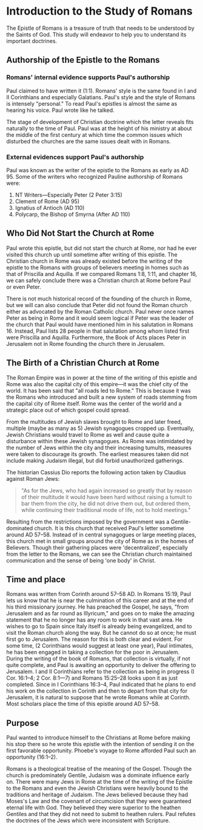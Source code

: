 # Introduction to the Study of Romans

The Epistle of Romans is a treasure of truth that needs to be understood by the Saints of God. This study will endeavor to help you to understand its important doctrines.

## Authorship of the Epistle to the Romans

### Romans' internal evidence supports Paul's authorship

Paul claimed to have written it (1:1). Romans' style is the same found in I and II Corinthians and especially Galatians. Paul's style and the style of Romans is intensely "personal." To read Paul's epistles is almost the same as hearing his voice. Paul wrote like he talked.

The stage of development of Christian doctrine which the letter reveals fits naturally to the time of Paul. Paul was at the height of his ministry at about the middle of the first century at which time the common issues which disturbed the churches are the same issues dealt with in Romans.

### External evidences support Paul's authorship

Paul was known as the writer of the epistle to the Romans as early as AD 95. Some of the writers who recognized Pauline authorship of Romans were:

1. NT Writers—Especially Peter (2 Peter 3:15)
2. Clement of Rome (AD 95)
3. Ignatius of Antioch (AD 110)
4. Polycarp, the Bishop of Smyrna (After AD 110)

## Who Did Not Start the Church at Rome

Paul wrote this epistle, but did not start the church at Rome, nor had he ever visited this church up until sometime after writing of this epistle. The Christian church in Rome was already existed before the writing of the epistle to the Romans with groups of believers meeting in homes such as that of Priscilla and Aquilla. If we compared Romans 1:8, 1:11, and chapter 16, we can safely conclude there was a Christian church at Rome before Paul or even Peter.

There is not much historical record of the founding of the church in Rome, but we will can also conclude that Peter did not found the Roman church either as advocated by the Roman Catholic church. Paul never once names Peter as being in Rome and it would seem logical if Peter was the leader of the church that Paul would have mentioned him in his salutation in Romans 16. Instead, Paul lists 28 people in that salutation among whom listed first were Priscilla and Aquilla. Furthermore, the Book of Acts places Peter in Jerusalem not in Rome founding the church there in Jerusalem.

## The Birth of a Christian Church at Rome

The Roman Empire was in power at the time of the writing of this epistle and Rome was also the capital city of this empire—it was the chief city of the world. It has been said that "all roads led to Rome." This is because it was the Romans who introduced and built a new system of roads stemming from the capital city of Rome itself. Rome was the center of the world and a strategic place out of which gospel could spread.

From the multitudes of Jewish slaves brought to Rome and later freed, multiple (maybe as many as 5) Jewish synagogues cropped up. Eventually, Jewish Christians would travel to Rome as well and cause quite a disturbance within these Jewish synagogues. As Rome was intimidated by the number of Jews within the city and their increasing tumults, measures were taken to discourage its growth. The earliest measures taken did not include making Judaism illegal, but did forbid unauthorized gatherings.

The historian Cassius Dio reports the following action taken by Claudius against Roman Jews:

> "As for the Jews, who had again increased so greatly that by reason of their multitude it would have been hard without raising a tumult to bar them from the city, he did not drive them out, but ordered them, while continuing their traditional mode of life, not to hold meetings."

Resulting from the restrictions imposed by the government was a Gentile-dominated church. It is this church that received Paul's letter sometime around AD 57–58. Instead of in central synagogues or large meeting places, this church met in small groups around the city of Rome as in the homes of Believers. Though their gathering places were 'decentralized', especially from the letter to the Romans, we can see the Christian church maintained communication and the sense of being 'one body' in Christ.

## Time and place

Romans was written from Corinth around 57–58 AD. In Romans 15:19, Paul lets us know that he is near the culmination of this career and at the end of his third missionary journey. He has preached the Gospel, he says, "from Jerusalem and as far round as Illyricum," and goes on to make the amazing statement that he no longer has any room to work in that vast area. He wishes to go to Spain since Italy itself is already being evangelized, and to visit the Roman church along the way. But he cannot do so at once; he must first go to Jerusalem. The reason for this is both clear and evident. For some time, (2 Corinthians would suggest at least one year), Paul intimates, he has been engaged in taking a collection for the poor in Jerusalem. During the writing of the book of Romans, that collection is virtually, if not quite complete, and Paul is awaiting an opportunity to deliver the offering to Jerusalem. I and II Corinthians refer to the collection as being in progress (I Cor. 16:1–4; 2 Cor. 8:1—7) and Romans 15:25–28 looks upon it as just completed. Since in I Corinthians 16:3–4, Paul indicated that he plans to end his work on the collection in Corinth and then to depart from that city for Jerusalem, it is natural to suppose that he wrote Romans while at Corinth. Most scholars place the time of this epistle around AD 57–58.

## Purpose

Paul wanted to introduce himself to the Christians at Rome before making his stop there so he wrote this epistle with the intention of sending it on the first favorable opportunity. Phoebe's voyage to Rome afforded Paul such an opportunity (16:1–2).

Romans is a theological treatise of the meaning of the Gospel. Though the church is predominately Gentile, Judaism was a dominate influence early on. There were many Jews in Rome at the time of the writing of the Epistle to the Romans and even the Jewish Christians were heavily bound to the traditions and heritage of Judaism. The Jews believed because they had Moses's Law and the covenant of circumcision that they were guaranteed eternal life with God. They believed they were superior to the heathen Gentiles and that they did not need to submit to heathen rulers. Paul refutes the doctrines of the Jews which were inconsistent with Scripture.
